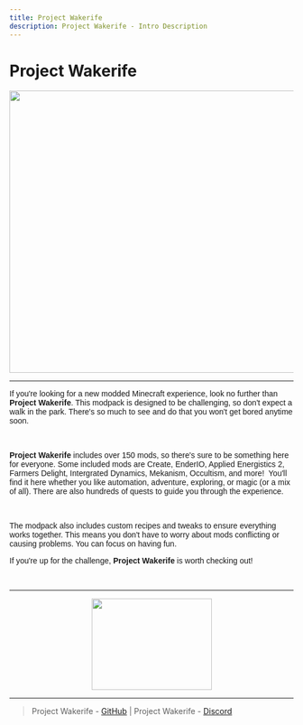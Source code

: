 ```yaml
---
title: Project Wakerife
description: Project Wakerife - Intro Description
---  
```


# Project Wakerife

<p><em><span style="text-decoration: underline; font-size: 24px; color: #843fa1;"><strong><span style="font-family: arial, helvetica, sans-serif;"><span style="color: #ba372a; text-decoration: underline;"><img src="https://pundah.github.io/Wakerife-Guidebook/assets/images/WakerifeBG.png" alt="" width="1916" height="500"></span></span></strong></span></em></p>
<hr>
<p><span style="font-family: arial, helvetica, sans-serif; font-size: 14px;">If you're looking for a new modded Minecraft experience, look no further than <strong>Project Wakerife</strong>. This modpack is designed to be challenging, so don't expect a walk in the park. There's so much to see and do that you won't get bored anytime soon.</span></p>
<p><span style="font-size: 14px;">&nbsp;</span></p>
<p><span style="font-family: arial, helvetica, sans-serif; font-size: 14px;"><strong>Project Wakerife</strong> includes over 150 mods, so there's sure to be something here for everyone. Some included mods are Create, EnderIO, Applied Energistics 2, Farmers Delight, Intergrated Dynamics, Mekanism, Occultism, and more!&nbsp; You'll find it here whether you like automation, adventure, exploring, or magic (or a mix of all). There are also hundreds of quests to guide you through the experience.</span></p>
<p><span style="font-size: 14px;">&nbsp;</span></p>
<p><span style="font-family: arial, helvetica, sans-serif; font-size: 14px;">The modpack also includes custom recipes and tweaks to ensure everything works together. This means you don't have to worry about mods conflicting or causing problems. You can focus on having fun.</span></p>
<p><span style="font-family: arial, helvetica, sans-serif; font-size: 14px;">If you're up for the challenge, <strong>Project Wakerife</strong> is worth checking out!</span></p>
<p style="text-align: left;"><span style="font-family: arial, helvetica, sans-serif; font-size: 14px;">&nbsp;</span></p>
<hr>
<p style="text-align: center;"><span style="font-family: arial, helvetica, sans-serif; font-size: 14px;"><a href="https://discord.gg/M4HQTQ9g9f" target="_blank" rel="nofollow noopener"><img src="https://media.forgecdn.net/attachments/description/1068214/description_aba23e13-24ee-4d4b-a828-4f032c6a60c8.png" alt="" width="213" height="162"></a></span></p>

------------

> Project Wakerife - [GitHub](https://github.com/Pundah) | Project Wakerife - [Discord](https://discord.gg/M4HQTQ9g9f)